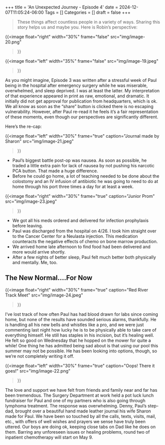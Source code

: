 +++
title = 'An Unexpected Journey - Episode 4'
date = 2024-12-07T11:05:24-06:00
Tags = []
Categories = []
draft = false
+++

>These things affect countless people in a variety of ways. Sharing this story helps us and maybe you. Here is Robin’s perspective:


{{<image
    float="right"
    width="30%"
    frame="false"
    src="img/image-20.png"
>}}

{{<image
    float="left"
    width="35%"
    frame="false"
    src="img/image-19.jpeg"
>}}

As you might imagine, Episode 3 was written after a stressful week of Paul being in the hospital after emergency surgery while he was miserable, overwhelmed, and sleep deprived. I was at least the latter. My interpretation of that experience appeared in print as raw, emotional, and dramatic. It initially did not get approval for publication from headquarters, which is ok. We all know as soon as the “share” button is clicked there is no escaping vulnerability. However, after Paul re-read it he feels it’s a fair representation of these moments, even though our perspectives are significantly different.

Here’s the re-cap:

{{<image
    float="left"
    width="30%"
    frame="true"
    caption="Journal made by Sharon"
    src="img/image-21.jpeg"
>}}

- Paul’s biggest battle post-op was nausea. As soon as possible, he traded a little extra pain for lack of nausea by not pushing his narcotic PCA button. That made a huge difference.
- Before he could go home, a lot of teaching needed to be done about the colostomy and an IV infusion of antibiotic he was going to need to do at home through his port three times a day for at least a week.

{{<image
    float="right"
    width="30%"
    frame="true"
    caption="Junior Prom"
    src="img/image-23.jpeg"
>}}

- We got all his meds ordered and delivered for infection prophylaxis before leaving.
- Paul was discharged from the hospital on 4/26. I took him straight over to the Cancer Center for a Neulasta injection. This medication counteracts the negative effects of chemo on bone marrow production.
- We arrived home late afternoon to find food had been delivered and more would arrive shortly.
- After a few nights of better sleep, Paul felt much better both physically and mentally. Me, too.

## The New Normal….For Now

{{<image
    float="right"
    width="30%"
    frame="true"
    caption="Red River Track Meet"
    src="img/image-24.jpeg"
>}}

I’ve lost track of how often Paul has had blood drawn for labs since coming home, but none of the results have sounded serious alarms, thankfully. He is handling all his new bells and whistles like a pro, and we were just commenting last night how lucky he is to be physically able to take care of everything himself. He still has staples in his incision, but it’s healing well. He felt so good on Wednesday that he hopped on the mower for quite a while! One thing he has admitted being sad about is that using our pool this summer may not be possible. He has been looking into options, though, so we’re not completely writing it off.

{{<image
    float="left"
    width="30%"
    frame="true"
    caption="Oops! There it goes!"
    src="img/image-22.png"
>}}

The love and support we have felt from friends and family near and far has been tremendous. The Surgery Department at work held a pot luck lunch fundraiser for Paul and one of my partners who is also going through lymphoma treatment. The response was overwhelming. Denny, Paul’s step-dad, brought over a beautiful hand made leather journal his wife Sharon made for Paul. We have been so touched by all the calls, texts, visits, mail, etc., with offers of well wishes and prayers we sense have truly been uttered. Our boys are doing ok, keeping close tabs on Dad like he does on them. Barring any unforeseen issues or healing problems, round two of inpatient chemotherapy will start on May 9.
